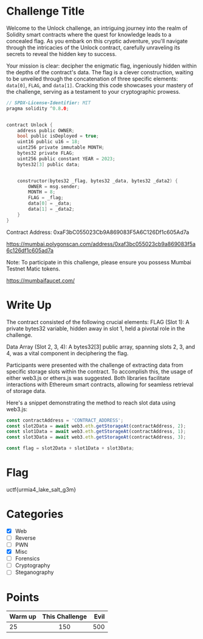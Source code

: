 # Challenge Title
Welcome to the Unlock challenge, an intriguing journey into the realm of Solidity smart contracts where the quest for knowledge leads to a concealed flag. As you embark on this cryptic adventure, you'll navigate through the intricacies of the Unlock contract, carefully unraveling its secrets to reveal the hidden key to success.

Your mission is clear: decipher the enigmatic flag, ingeniously hidden within the depths of the contract's data. The flag is a clever construction, waiting to be unveiled through the concatenation of three specific elements: `data[0]`, `FLAG`, and `data[1]`. Cracking this code showcases your mastery of the challenge, serving as a testament to your cryptographic prowess.

```c
// SPDX-License-Identifier: MIT
pragma solidity ^0.8.0;


contract Unlock {
    address public OWNER;
    bool public isDeployed = true;
    uint16 public u16 = 18;
    uint256 private immutable MONTH;
    bytes32 private FLAG;
    uint256 public constant YEAR = 2023;
    bytes32[3] public data;


    constructor(bytes32 _flag, bytes32 _data, bytes32 _data2) {
        OWNER = msg.sender;
        MONTH = 8;
        FLAG = _flag;
        data[0] = _data;
        data[1] = _data2;
    }
}
```

Contract Address: 0xaF3bC055023Cb9A869083F5A6C126Df1c605Ad7a

https://mumbai.polygonscan.com/address/0xaf3bc055023cb9a869083f5a6c126df1c605ad7a

Note: To participate in this challenge, please ensure you possess Mumbai Testnet Matic tokens.

https://mumbaifaucet.com/

# Write Up

The contract consisted of the following crucial elements:
FLAG (Slot 1): A private bytes32 variable, hidden away in slot 1, held a pivotal role in the challenge.

Data Array (Slot 2, 3, 4): A bytes32[3] public array, spanning slots 2, 3, and 4, was a vital component in deciphering the flag.

Participants were presented with the challenge of extracting data from specific storage slots within the contract. To accomplish this, the usage of either web3.js or ethers.js was suggested. Both libraries facilitate interactions with Ethereum smart contracts, allowing for seamless retrieval of storage data.

Here's a snippet demonstrating the method to reach slot data using web3.js:

```js
const contractAddress = 'CONTRACT_ADDRESS';
const slot2Data = await web3.eth.getStorageAt(contractAddress, 2);
const slot1Data = await web3.eth.getStorageAt(contractAddress, 1);
const slot3Data = await web3.eth.getStorageAt(contractAddress, 3);

const flag = slot2Data + slot1Data + slot3Data;
```

# Flag

uctf{urmia4_lake_salt_g3m}

# Categories

- [X] Web
- [ ] Reverse
- [ ] PWN
- [X] Misc
- [ ] Forensics
- [ ] Cryptography
- [ ] Steganography

# Points

| Warm up | This Challenge | Evil |
| ------- |:--------------:| ----:|
| 25      | 150            | 500  |

